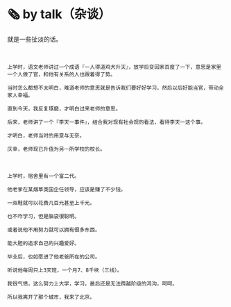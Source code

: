 # 🗞 by talk（杂谈）

就是一些扯淡的话。

<br>

    上学时，语文老师讲过一个成语『一人得道鸡犬升天』，放学后变回家百度了一下，意思是家里一个人做了官，和他有关系的人也跟着得了势。

    当时怎么都想不太明白，难道老师的意思就是告诉我们要好好学习，然后以后好能当官，带动全家人幸福。

    直到今天，我反复琢磨，才明白过来老师的意思。

    后来，老师讲了一个『李天一事件』，结合我对现有社会观的看法，看待李天一这个事。

    才明白，老师当时的用意与无奈。

    庆幸，老师现已升值为另一所学校的校长。

<br>

    上学时，宿舍里有一个富二代。

    他老爹在某烟草类国企任领导，应该是赚了不少钱。

    一双鞋就可以花费几百元甚至上千元。

    也不咋学习，但是脑袋很聪明。

    或者说他不用努力就可以拥有很多东西。

    能大胆的追求自己的兴趣爱好。

    毕业后，也如愿进了他老爸所在的公司。

    听说他每周只上3天班，一个月7、8千块（三线）。

    我很气愤，这么努力上大学，学习，最后还是无法跨越阶级的鸿沟，呵呵。

    所以我离开了那个城市，我来了北京。

